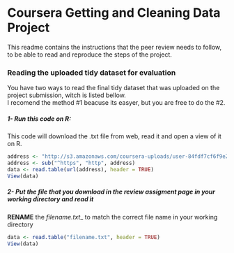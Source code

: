 # Coursera Getting and Cleaning Data Project
This readme contains the instructions that the peer review needs to follow, to be able to read and reproduce the steps of the project.

### Reading the uploaded tidy dataset for evaluation
You have two ways to read the final tidy dataset that was uploaded on the project submission, witch is listed bellow.  
I recomend the method #1 beacuse its easyer, but you are free to do the #2.

##### 1- Run this code on R:  
This code will download the .txt file from web, read it and open a view of it on R.

```R
address <- "http://s3.amazonaws.com/coursera-uploads/user-84fdf7cf6f9e2bb6bf6fdf14/973499/asst-3/3dbaf7a0cf6411e4acbab19e5f79ee5b.txt"
address <- sub("^https", "http", address)
data <- read.table(url(address), header = TRUE)
View(data)
```

##### 2- Put the file that you download in the review assigment page in your working directory and read it  
__RENAME__ the _filename.txt__ to match the correct file name in your working directory

```R
data <- read.table("filename.txt", header = TRUE)
View(data)
```